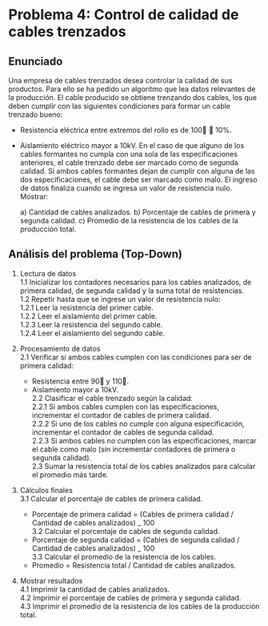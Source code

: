 # Problema 4: Control de calidad de cables trenzados

## Enunciado

Una empresa de cables trenzados desea controlar la calidad de sus productos. Para ello se ha pedido un algoritmo que lea datos relevantes de la producción. El cable producido se obtiene trenzando dos cables, los que deben cumplir con las siguientes condiciones para formar un cable trenzado bueno:

- Resistencia eléctrica entre extremos del rollo es de 100  10%.
- Aislamiento eléctrico mayor a 10kV.
  En el caso de que alguno de los cables formantes no cumpla con una sola de las especificaciones anteriores, el cable trenzado debe ser marcado como de segunda calidad. Si ambos cables formantes dejan de cumplir con alguna de las dos especificaciones, el cable debe ser marcado como malo. El ingreso de datos finaliza cuando se ingresa un valor de resistencia nulo. Mostrar:

  a) Cantidad de cables analizados.
  b) Porcentaje de cables de primera y segunda calidad.
  c) Promedio de la resistencia de los cables de la producción total.

## Análisis del problema (Top-Down)

1. Lectura de datos  
   1.1 Inicializar los contadores necesarios para los cables analizados, de primera calidad, de segunda calidad y la suma total de resistencias.  
   1.2 Repetir hasta que se ingrese un valor de resistencia nulo:  
    1.2.1 Leer la resistencia del primer cable.  
    1.2.2 Leer el aislamiento del primer cable.  
    1.2.3 Leer la resistencia del segundo cable.  
    1.2.4 Leer el aislamiento del segundo cable.

2. Procesamiento de datos  
   2.1 Verificar si ambos cables cumplen con las condiciones para ser de primera calidad:

   - Resistencia entre 90 y 110.
   - Aislamiento mayor a 10kV.  
     2.2 Clasificar el cable trenzado según la calidad:  
      2.2.1 Si ambos cables cumplen con las especificaciones, incrementar el contador de cables de primera calidad.  
      2.2.2 Si uno de los cables no cumple con alguna especificación, incrementar el contador de cables de segunda calidad.  
      2.2.3 Si ambos cables no cumplen con las especificaciones, marcar el cable como malo (sin incrementar contadores de primera o segunda calidad).  
     2.3 Sumar la resistencia total de los cables analizados para calcular el promedio más tarde.

3. Cálculos finales  
   3.1 Calcular el porcentaje de cables de primera calidad.

   - Porcentaje de primera calidad = (Cables de primera calidad / Cantidad de cables analizados) \_ 100  
     3.2 Calcular el porcentaje de cables de segunda calidad.
   - Porcentaje de segunda calidad = (Cables de segunda calidad / Cantidad de cables analizados) \_ 100  
     3.3 Calcular el promedio de la resistencia de los cables.
   - Promedio = Resistencia total / Cantidad de cables analizados.

4. Mostrar resultados  
   4.1 Imprimir la cantidad de cables analizados.  
   4.2 Imprimir el porcentaje de cables de primera y segunda calidad.  
   4.3 Imprimir el promedio de la resistencia de los cables de la producción total.
